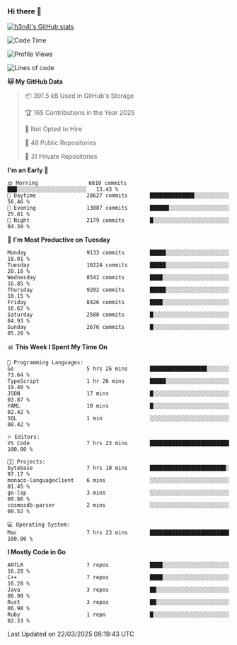 ### Hi there 👋

[![h3n4l's GitHub stats](https://github-readme-stats.vercel.app/api?username=h3n4l&count_private=true&show_icons=true&theme=radical)](https://github.com/h3n4l/github-readme-stats)

<!--START_SECTION:waka-->
![Code Time](http://img.shields.io/badge/Code%20Time-2%2C104%20hrs%2044%20mins-blue)

![Profile Views](http://img.shields.io/badge/Profile%20Views-0-blue)

![Lines of code](https://img.shields.io/badge/From%20Hello%20World%20I%27ve%20Written-18.5%20million%20lines%20of%20code-blue)

**🐱 My GitHub Data** 

> 📦 391.5 kB Used in GitHub's Storage 
 > 
> 🏆 165 Contributions in the Year 2025
 > 
> 🚫 Not Opted to Hire
 > 
> 📜 48 Public Repositories 
 > 
> 🔑 31 Private Repositories 
 > 
**I'm an Early 🐤** 

```text
🌞 Morning                6810 commits        ███░░░░░░░░░░░░░░░░░░░░░░   13.43 % 
🌆 Daytime                28627 commits       ██████████████░░░░░░░░░░░   56.46 % 
🌃 Evening                13087 commits       ██████░░░░░░░░░░░░░░░░░░░   25.81 % 
🌙 Night                  2179 commits        █░░░░░░░░░░░░░░░░░░░░░░░░   04.30 % 
```
📅 **I'm Most Productive on Tuesday** 

```text
Monday                   9133 commits        █████░░░░░░░░░░░░░░░░░░░░   18.01 % 
Tuesday                  10224 commits       █████░░░░░░░░░░░░░░░░░░░░   20.16 % 
Wednesday                8542 commits        ████░░░░░░░░░░░░░░░░░░░░░   16.85 % 
Thursday                 9202 commits        █████░░░░░░░░░░░░░░░░░░░░   18.15 % 
Friday                   8426 commits        ████░░░░░░░░░░░░░░░░░░░░░   16.62 % 
Saturday                 2500 commits        █░░░░░░░░░░░░░░░░░░░░░░░░   04.93 % 
Sunday                   2676 commits        █░░░░░░░░░░░░░░░░░░░░░░░░   05.28 % 
```


📊 **This Week I Spent My Time On** 

```text
💬 Programming Languages: 
Go                       5 hrs 26 mins       ██████████████████░░░░░░░   73.64 % 
TypeScript               1 hr 26 mins        █████░░░░░░░░░░░░░░░░░░░░   19.40 % 
JSON                     17 mins             █░░░░░░░░░░░░░░░░░░░░░░░░   03.87 % 
YAML                     10 mins             █░░░░░░░░░░░░░░░░░░░░░░░░   02.42 % 
SQL                      1 min               ░░░░░░░░░░░░░░░░░░░░░░░░░   00.42 % 

🔥 Editors: 
VS Code                  7 hrs 23 mins       █████████████████████████   100.00 % 

🐱‍💻 Projects: 
bytebase                 7 hrs 10 mins       ████████████████████████░   97.17 % 
monaco-languageclient    6 mins              ░░░░░░░░░░░░░░░░░░░░░░░░░   01.45 % 
go-lsp                   3 mins              ░░░░░░░░░░░░░░░░░░░░░░░░░   00.86 % 
cosmosdb-parser          2 mins              ░░░░░░░░░░░░░░░░░░░░░░░░░   00.52 % 

💻 Operating System: 
Mac                      7 hrs 23 mins       █████████████████████████   100.00 % 
```

**I Mostly Code in Go** 

```text
ANTLR                    7 repos             ████░░░░░░░░░░░░░░░░░░░░░   16.28 % 
C++                      7 repos             ████░░░░░░░░░░░░░░░░░░░░░   16.28 % 
Java                     3 repos             ██░░░░░░░░░░░░░░░░░░░░░░░   06.98 % 
Rust                     3 repos             ██░░░░░░░░░░░░░░░░░░░░░░░   06.98 % 
Ruby                     1 repo              █░░░░░░░░░░░░░░░░░░░░░░░░   02.33 % 
```




 Last Updated on 22/03/2025 08:19:43 UTC
<!--END_SECTION:waka-->

